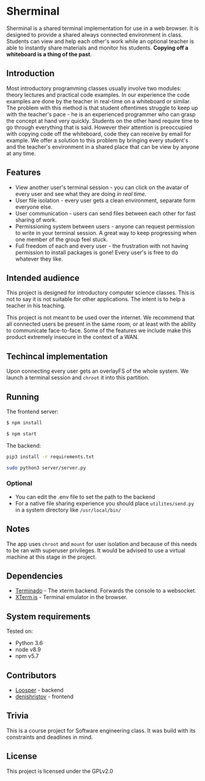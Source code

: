 # Sherminal
Sherminal is a shared terminal implementation for use in a web browser. It is designed to provide a shared always connected environment in class. Students can view and help each other's work while an optional teacher is able to instantly share materials and monitor his students. __Copying off a whiteboard is a thing of the past__.
 
## Introduction
Most introductory programming classes usually involve two modules: theory lectures and practical code examples. In our experience the code examples are done by the teacher in real-time on a whiteboard or similar. The problem with this method is that student oftentimes struggle to keep up with the teacher's pace - he is an experienced programmer who can grasp the concept at hand very quickly. Students on the other hand require time to go through everything that is said. However their attention is preoccupied with copying code off the whiteboard, code they can receive by email for example. We offer a solution to this problem by bringing every student's and the teacher's environment in a shared place that can be view by anyone at any time.
 
## Features
* View another user's terminal session - you can click on the avatar of every user and see what they are doing *in real time*.
* User file isolation - every user gets a clean environment, separate form everyone else.
* User communication - users can send files between each other for fast sharing of work.
* Permissioning system between users - anyone can request permission to write in your terminal session. A great way to keep progressing when one member of the group feel stuck.
* Full freedom of each and every user - the frustration with not having permission to install packages is gone! Every user's is free to do whatever they like.
 
## Intended audience
This project is designed for introductory computer science classes. This is not to say it is not suitable for other applications. The intent is to help a teacher in his teaching.
 
This project is not meant to be used over the internet. We recommend that all connected users be present in the same room, or at least with the ability to communicate face-to-face. Some of the features we include make this product extremely insecure in the context of a WAN.
 
## Techincal implementation
Upon connecting every user gets an overlayFS of the whole system. We launch a terminal session and `chroot` it into this partition.
 
## Running
The frontend server:
 
```sh
$ npm install
```
```sh
$ npm start
```
 
The backend:
```sh
pip3 install -r requirements.txt
```
```sh
sudo python3 server/server.py
```
 
### Optional
* You can edit the .env file to set the path to the backend
* For a native file sharing experience you should place `utilites/send.py` in a system directory like `/usr/local/bin/`
 
## Notes
The app uses `chroot` and `mount` for user isolation and because of this needs to be ran with superuser privileges. It would be advised to use a virtual machine at this stage in the project.
 
## Dependencies
* [Terminado](https://github.com/jupyter/terminado) - The xterm backend. Forwards the console to a websocket.
* [XTerm.js](https://github.com/xtermjs/xterm.js) - Terminal emulator in the browser.
 
## System requirements
Tested on:
 
* Python 3.6
* node v8.9
* npm v5.7
 
## Contributors
* [Loosper](https://github.com/loosper) - backend
* [denishristov](https://github.com/denishristov) - frontend
 
## Trivia
This is a course project for Software engineering class. It was build with its constraints and deadlines in mind.
 
## License
This project is licensed under the GPLv2.0

